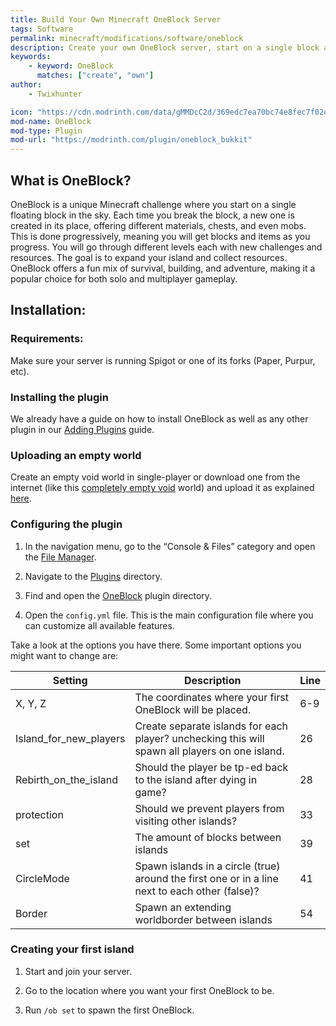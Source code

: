 ```yaml
---
title: Build Your Own Minecraft OneBlock Server
tags: Software
permalink: minecraft/modifications/software/oneblock
description: Create your own OneBlock server, start on a single block and expand your island as you survive with your friends!
keywords:
    - keyword: OneBlock
      matches: ["create", "own"]
author:
    - Twixhunter

icon: "https://cdn.modrinth.com/data/gMMDcC2d/369edc7ea70bc74e8fec7f02e86d57fbce126f6b.jpeg"
mod-name: OneBlock
mod-type: Plugin
mod-url: "https://modrinth.com/plugin/oneblock_bukkit"
---
```


## What is OneBlock?

OneBlock is a unique Minecraft challenge where you start on a single floating block in the sky. Each time you break the block, a new one is created in its place, offering different materials, chests, and even mobs. This is done progressively, meaning you will get blocks and items as you progress. You will go through different levels each with new challenges and resources. The goal is to expand your island and collect resources. OneBlock offers a fun mix of survival, building, and adventure, making it a popular choice for both solo and multiplayer gameplay.

## Installation:

### Requirements:

Make sure your server is running Spigot or one of its forks (Paper, Purpur, etc).

### Installing the plugin
We already have a guide on how to install OneBlock as well as any other plugin in our [Adding Plugins](/minecraft/modifications/general/adding-plugins) guide.

### Uploading an empty world

Create an empty void world in single-player or download one from the internet (like this [completely empty void](https://www.curseforge.com/minecraft/worlds/completly-empty-void) world) and upload it as explained [here](https://kb.falixnodes.net/minecraft/java/general/world-management).

### Configuring the plugin

1. In the navigation menu, go to the “Console & Files” category and open the [File Manager](https://client.falixnodes.net/server/filemanager).

2. Navigate to the [Plugins](https://client.falixnodes.net/server/filemanager?dir=/plugins/) directory.

3. Find and open the [OneBlock](https://client.falixnodes.net/server/filemanager?dir=/plugins/oneblock/) plugin directory.

4. Open the `config.yml` file. This is the main configuration file where you can customize all available features.

Take a look at the options you have there. Some important options you might want to change are:


| Setting                	| Description                                                                                       | Line 	|
|------------------------	|--------------------------------------------------------------------------------------------------	|------	|
| X, Y, Z                	| The coordinates where your first OneBlock will be placed.                                         | 6-9  	|
| Island_for_new_players 	| Create separate islands for each player? unchecking this will spawn all players on one island.    | 26   	|
| Rebirth_on_the_island  	| Should the player be tp-ed back to the island after dying in game?                                | 28   	|
| protection             	| Should we prevent players from visiting other islands?                                            | 33   	|
| set                    	| The amount of blocks between islands                                                              | 39   	|
| СircleMode             	| Spawn islands in a circle (true) around the first one or in a line next to each other (false)?    | 41   	|
| Border                 	| Spawn an extending worldborder between islands                                                    | 54   	|


### Creating your first island

1. Start and join your server.


2. Go to the location where you want your first OneBlock to be.

3. Run `/ob set` to spawn the first OneBlock.
